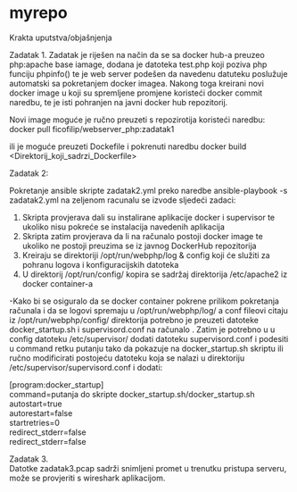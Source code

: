 # myrepo

Krakta uputstva/objašnjenja

Zadatak 1.  Zadatak je riješen na način da se sa docker hub-a preuzeo php:apache base iamage, dodana je datoteka test.php koji poziva php funciju phpinfo() te je web server podešen da navedenu datuteku poslužuje automatski sa pokretanjem docker imagea. Nakong toga kreirani novi docker image u koji su spremljene promjene koristeći docker commit naredbu, te je isti pohranjen na javni docker hub repozitorij. 

Novi image moguće je ručno preuzeti s repozirotija koristeći naredbu:
docker pull ficofilip/webserver_php:zadatak1

ili je moguće preuzeti Dockefile i pokrenuti naredbu docker build <Direktorij_koji_sadrzi_Dockerfile>

Zadatak 2:

Pokretanje ansible skripte zadatak2.yml preko naredbe ansible-playbook -s zadatak2.yml na zeljenom racunalu se izvode sljedeći zadaci:

1. Skripta provjerava dali su instalirane aplikacije docker i supervisor te ukoliko nisu pokreće se instalacija navedenih aplikacija
2. Skripta zatim provjerava da li na računalo postoji docker image te ukoliko ne postoji preuzima se iz javnog DockerHub repozitorija
3. Kreiraju se direktoriji /opt/run/webphp/log & config koji će služiti za pohranu logova i konfiguracijskih datoteka
4. U direktorij /opt/run/config/ kopira se sadržaj direktorija /etc/apache2 iz docker container-a

-Kako bi se osiguralo da se docker container pokrene prilikom pokretanja računala i da se logovi spremaju u /opt/run/webphp/log/ a conf fileovi citaju iz /opt/run/webphp/config/ direktorija potrebno je preuzeti datoteke docker_startup.sh i supervisord.conf na računalo . Zatim je potrebno u u config datoteku /etc/supervisor/ dodati datoteku supervisord.conf i podesiti u command retku putanju tako da pokazuje na docker_startup.sh skriptu ili ručno modificirati postojeću datoteku koja se nalazi u direktoriju /etc/supervisor/supervisord.conf i dodati: 

[program:docker_startup]                                                                                                                 
command=putanja do skripte docker_startup.sh/docker_startup.sh                                                                        
autostart=true                                                                                                                           
autorestart=false                                                                                                                       
startretries=0                                                                                                                           
redirect_stderr=false                                                                                                                   
redirect_stderr=false                                                                                                                   

Zadatak 3.                                                                                                                               
Datotke zadatak3.pcap sadrži snimljeni promet u trenutku pristupa serveru, može se provjeriti s wireshark aplikacijom.
